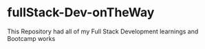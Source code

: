 # fullStack-Dev-onTheWay
This Repository had all of my Full Stack Development learnings and Bootcamp works
